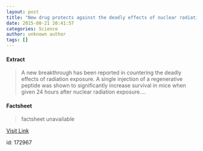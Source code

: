 ```yaml
---
layout: post
title: "New drug protects against the deadly effects of nuclear radiation 24 hours after exposure"
date: 2015-08-21 20:41:57
categories: Science
author: unknown author
tags: []
---
```



#### Extract
>A new breakthrough has been reported in countering the deadly effects of radiation exposure. A single injection of a regenerative peptide was shown to significantly increase survival in mice when given 24 hours after nuclear radiation exposure....

#### Factsheet
>factsheet unavailable

[Visit Link](http://www.sciencedaily.com/releases/2015/08/150821164157.htm)

id:  172967


